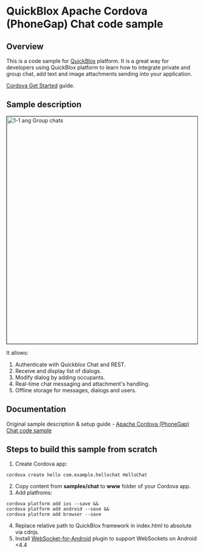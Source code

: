 # QuickBlox Apache Cordova (PhoneGap) Chat code sample

## Overview

This is a code sample for [QuickBlox](https://quickblox.com/) platform. It is a great way for developers using QuickBlox platform to learn how to integrate private and group chat, add text and image attachments sending into your application.

[Cordova Get Started](https://cordova.apache.org/#getstarted) guide.

## Sample description

<img src="http://quickblox.com/developers//images/7/74/Cordova_chat_sample1.png" border="1" alt="1-1 ang Group chats" width="600"> 

It allows:

1. Authenticate with Quickblox Chat and REST.
2. Receive and display list of dialogs.
3. Modify dialog by adding occupants.
4. Real-time chat messaging and attachment's handling.
5. Offline storage for messages, dialogs and users.


## Documentation

Original sample description & setup guide - [Apache Cordova (PhoneGap) Chat code sample](http://quickblox.com/developers/Sample-chat-cordova)

## Steps to build this sample from scratch
1. Create Cordova app:
```
cordova create hello com.example.hellochat HelloChat
```
2. Copy content from **samples/chat** to **www** folder of your Cordova app.
3. Add platfroms:
```
cordova platform add ios --save &&
cordova platform add android --save &&
cordova platform add browser --save
```
4. Replace relative path to QuickBlox framework in index.html to absolute via cdnjs.
5. Install [WebSocket-for-Android](https://github.com/knowledgecode/WebSocket-for-Android) plugin to support WebSockets on Android <4.4